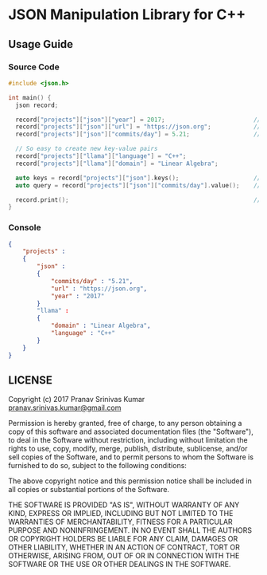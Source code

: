 # JSON Manipulation Library for C++

## Usage Guide

### Source Code

```cpp
#include <json.h>

int main() {
  json record;

  record["projects"]["json"]["year"] = 2017;                         // value of type int  
  record["projects"]["json"]["url"] = "https://json.org";            // value of type string
  record["projects"]["json"]["commits/day"] = 5.21;                  // value of type double

  // So easy to create new key-value pairs
  record["projects"]["llama"]["language"] = "C++";
  record["projects"]["llama"]["domain"] = "Linear Algebra";

  auto keys = record["projects"]["json"].keys();                     // ["year", "url", "commits/day"]
  auto query = record["projects"]["json"]["commits/day"].value();    // query = "5.21"

  record.print();                                                    // pretty print of JSON
}
```

### Console

```json
{
    "projects" :
    {
        "json" :
        {
            "commits/day" : "5.21",
            "url" : "https://json.org",
            "year" : "2017"
        }
        "llama" :
        {
            "domain" : "Linear Algebra",
            "language" : "C++"
        }
    }
}
```

## LICENSE

Copyright (c) 2017 Pranav Srinivas Kumar <pranav.srinivas.kumar@gmail.com>

Permission is hereby granted, free of charge, to any person obtaining a copy
of this software and associated documentation files (the "Software"), to deal
in the Software without restriction, including without limitation the rights
to use, copy, modify, merge, publish, distribute, sublicense, and/or sell
copies of the Software, and to permit persons to whom the Software is
furnished to do so, subject to the following conditions:

The above copyright notice and this permission notice shall be included in all
copies or substantial portions of the Software.

THE SOFTWARE IS PROVIDED "AS IS", WITHOUT WARRANTY OF ANY KIND, EXPRESS OR
IMPLIED, INCLUDING BUT NOT LIMITED TO THE WARRANTIES OF MERCHANTABILITY,
FITNESS FOR A PARTICULAR PURPOSE AND NONINFRINGEMENT. IN NO EVENT SHALL THE
AUTHORS OR COPYRIGHT HOLDERS BE LIABLE FOR ANY CLAIM, DAMAGES OR OTHER
LIABILITY, WHETHER IN AN ACTION OF CONTRACT, TORT OR OTHERWISE, ARISING FROM,
OUT OF OR IN CONNECTION WITH THE SOFTWARE OR THE USE OR OTHER DEALINGS IN THE
SOFTWARE.

